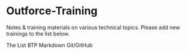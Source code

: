 # Outforce-Training
Notes & training materials on various technical topics.
Please add new trainings to the list below.

The List
BTP
Markdown
Git/GitHub
